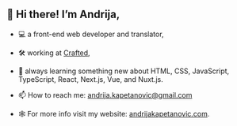 ## 👋 Hi there! I’m Andrija,

- :computer: a front-end web developer and translator,
- :hammer_and_wrench: working at [Crafted](https://craftedup.com/),
- 🌱 always learning something new about HTML, CSS, JavaScript, TypeScript, React, Next.js, Vue, and Nuxt.js.

- 📫 How to reach me: andrija.kapetanovic@gmail.com
- 🕸️ For more info visit my website: [andrijakapetanovic.com](https://www.andrijakapetanovic.com/).

<!---
akapetano/akapetano is a ✨ special ✨ repository because its `README.md` (this file) appears on your GitHub profile.
You can click the Preview link to take a look at your changes.
--->
